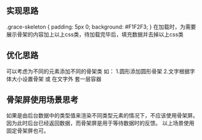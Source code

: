 ## 实现思路
.grace-skeleton {
	padding: 5px 0;
	background: #F1F2F3;
}
在加载时，为需要展示骨架的内容加上以上css类，待加载完毕后，填充数据并去掉以上css类

## 优化思路
可以考虑为不同的元素添加不同的骨架类
如： 1.圆形添加圆形骨架
     2.文字根据字体大小设置骨架 或 在文字外 套一层容器
    
## 骨架屏使用场景思考
如果是由后台数据中的类型值来渲染不同类型元素的情况下，不应该使用骨架屏。因为此时后台已经返回数据，而骨架屏是用于等待数据时的反馈。
以上场景使用固定骨架屏也可。